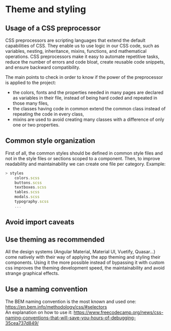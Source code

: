 # Theme and styling

## Usage of a CSS preprocessor

CSS preprocessors are scripting languages that extend the default capabilities of CSS. They enable us to use logic in our CSS code, such as variables, nesting, inheritance, mixins, functions, and mathematical operations. CSS preprocessors make it easy to automate repetitive tasks, reduce the number of errors and code bloat, create reusable code snippets, and ensure backward compatibility.

The main points to check in order to know if the power of the preprocessor is applied to the project:
- the colors, fonts and the properties needed in many pages are declared as variables in their file, instead of being hard coded and repeated in those many files,
- the classes having code in common extend the common class instead of repeating the code in every class,
- mixins are used to avoid creating many classes with a difference of only one or two properties.

## Common style organization

First of all, the common styles should be defined in common style files and not in the style files or sections scoped to a component.
Then, to improve readability and maintainability we can create one file per category. Example:

```js
> styles
    colors.scss
    buttons.scss
    textboxes.scss
    tables.scss
    modals.scss
    typography.scss
    ...
```

## Avoid import caveats

## Use theming as recommended

All the design systems (Angular Material, Material UI, Vuetify, Quasar...) come natively with their way of applying the app theming and styling their components.
Using it the more possible instead of bypassing it with custom css improves the theming development speed, the maintainability and avoid strange graphical effects.

## Use a naming convention

The BEM naming convention is the most known and used one: https://en.bem.info/methodology/css/#selectors
<br>An explanation on how to use it: https://www.freecodecamp.org/news/css-naming-conventions-that-will-save-you-hours-of-debugging-35cea737d849/